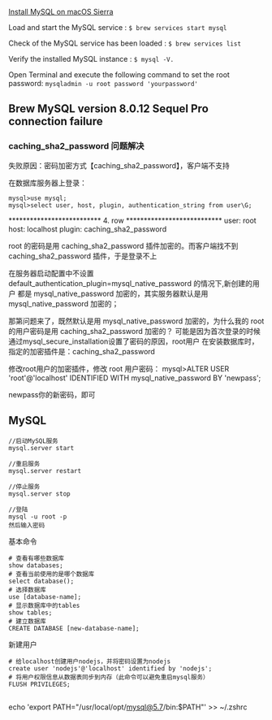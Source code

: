 [Install MySQL on macOS Sierra](https://gist.github.com/nrollr/3f57fc15ded7dddddcc4e82fe137b58e)

Load and start the MySQL service : `$ brew services start mysql`

Check of the MySQL service has been loaded : `$ brew services list`

Verify the installed MySQL instance : `$ mysql -V.`


Open Terminal and execute the following command to set the root password:
`mysqladmin -u root password 'yourpassword'`





## Brew MySQL version 8.0.12 Sequel Pro connection failure

### caching_sha2_password 问题解决

失败原因：密码加密方式【caching_sha2_password】，客户端不支持

在数据库服务器上登录： 
```mysql
mysql>use mysql; 
mysql>select user, host, plugin, authentication_string from user\G; 
```
************************** 4. row ***************************
                 user: root
                 host: localhost
               plugin: caching_sha2_password

root 的密码是用 caching_sha2_password 插件加密的。而客户端找不到 caching_sha2_password 插件，于是登录不上

在服务器启动配置中不设置 default_authentication_plugin=mysql_native_password 的情况下,新创建的用户
都是 mysql_native_password 加密的，其实服务器默认是用 mysql_native_password 加密的；

那第问题来了，既然默认是用 mysql_native_password 加密的，为什么我的 root  的用户密码是用 caching_sha2_password 加密的？ 
可能是因为首次登录的时候通过mysql_secure_installation设置了密码的原因，root用户 在安装数据库时，指定的加密插件是：caching_sha2_password

修改root用户的加密插件，修改 root 用户密码： 
mysql>ALTER USER 'root'@'localhost' IDENTIFIED WITH mysql_native_password BY 'newpass';

newpass你的新密码，即可

## MySQL

```mysql
//启动MySQL服务
mysql.server start

//重启服务
mysql.server restart

//停止服务
mysql.server stop

//登陆
mysql -u root -p
然后输入密码

```

基本命令
```mysql
# 查看有哪些数据库
show databases;
# 查看当前使用的是哪个数据库
select database();
# 选择数据库
use [database-name];
# 显示数据库中的tables
show tables;
# 建立数据库
CREATE DATABASE [new-database-name];

```
新建用户
```mysql
# 给localhost创建用户nodejs，并将密码设置为nodejs
create user 'nodejs'@'localhost' identified by 'nodejs';
# 将用户权限信息从数据表同步到内存（此命令可以避免重启mysql服务）
FLUSH PRIVILEGES;
```

## 
echo 'export PATH="/usr/local/opt/mysql@5.7/bin:$PATH"' >> ~/.zshrc